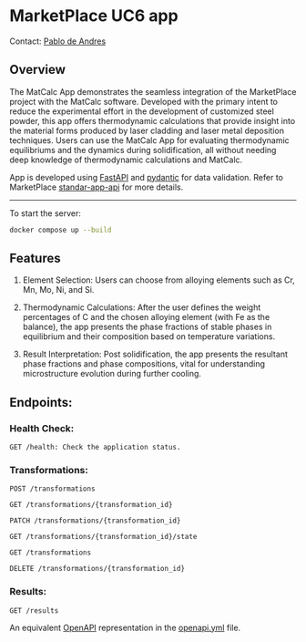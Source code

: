 # MarketPlace UC6 app

Contact: [Pablo de Andres](mailto:pablo.de.andres@iwm.fraunhofer.de)

## Overview

The MatCalc App demonstrates the seamless integration of the MarketPlace project with the MatCalc software. Developed with the primary intent to reduce the experimental effort in the development of customized steel powder, this app offers thermodynamic calculations that provide insight into the material forms produced by laser cladding and laser metal deposition techniques. Users can use the MatCalc App for evaluating thermodynamic equilibriums and the dynamics during solidification, all without needing deep knowledge of thermodynamic calculations and MatCalc.

App is developed using [FastAPI](https://fastapi.tiangolo.com/) and [pydantic](https://pydantic-docs.helpmanual.io) for data validation. Refer to MarketPlace [standar-app-api](https://github.com/materials-marketplace/standard-app-api) for more details. 

---
To start the server:

```sh
docker compose up --build
```

## Features

1. Element Selection: Users can choose from alloying elements such as Cr, Mn, Mo, Ni, and Si.

2. Thermodynamic Calculations: After the user defines the weight percentages of C and the chosen alloying element (with Fe as the balance), the app presents the phase fractions of stable phases in equilibrium and their composition based on temperature variations.

3. Result Interpretation: Post solidification, the app presents the resultant phase fractions and phase compositions, vital for understanding microstructure evolution during further cooling.

## Endpoints:

### Health Check:
```http
GET /health: Check the application status.
```
### Transformations:
```http
POST /transformations

GET /transformations/{transformation_id}

PATCH /transformations/{transformation_id}

GET /transformations/{transformation_id}/state

GET /transformations

DELETE /transformations/{transformation_id}
```
### Results:
```http
GET /results
```

An equivalent [OpenAPI](https://www.openapis.org/) representation in the [openapi.yml](https://github.com/materials-marketplace/uc6-app/blob/main/openapi.yml) file. 

